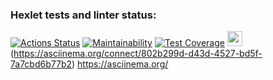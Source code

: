 ### Hexlet tests and linter status:
[![Actions Status](https://github.com/Dicmen92/frontend-project-44/actions/workflows/hexlet-check.yml/badge.svg)](https://github.com/Dicmen92/frontend-project-44/actions)
[![Maintainability](https://api.codeclimate.com/v1/badges/c58bf7bef23c162cf9ab/maintainability)](https://codeclimate.com/github/Dicmen92/frontend-project-44/maintainability)
[![Test Coverage](https://api.codeclimate.com/v1/badges/c58bf7bef23c162cf9ab/test_coverage)](https://codeclimate.com/github/Dicmen92/frontend-project-44/test_coverage)
<img src="https://asciinema.org/images/logo-red-949d10005bb389d1ae900a13b5ac53d7.svg?vsn=d" width="24" height="24" />(https://asciinema.org/connect/802b299d-d43d-4527-bd5f-7a7cbd6b77b2) https://asciinema.org/